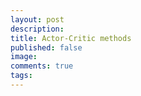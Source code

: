 ```yaml
---
layout: post
description:
title: Actor-Critic methods
published: false
image:
comments: true
tags:
---
```

